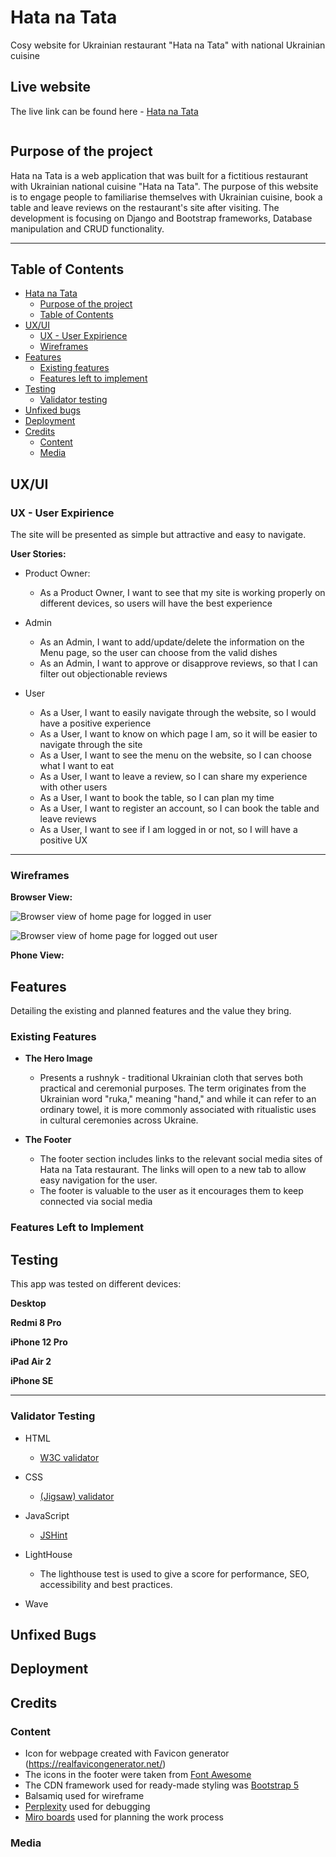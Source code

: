 # Hata na Tata

Cosy website for Ukrainian restaurant "Hata na Tata" with national Ukrainian cuisine 

## Live website

The live link can be found here - [Hata na Tata]() 

<img src = "">

## Purpose of the project
Hata na Tata is a web application that was built for a fictitious restaurant with Ukrainian national cuisine "Hata na Tata".  The purpose of this website is to engage people to familiarise themselves with Ukrainian cuisine, book a table and leave reviews on the restaurant's site after visiting. The development is focusing on Django and Bootstrap frameworks, Database manipulation and CRUD functionality.

<hr>

## Table of Contents

- [Hata na Tata](#hata-na-tata)
  - [Purpose of the project](#purpose-of-the-project)
  - [Table of Contents](#table-of-contents)
- [UX/UI](#uxui)
  - [UX - User Expirience](#ux---user-expirience)
  - [Wireframes](#wireframes)
- [Features](#features)
  - [Existing features](#existing-features)
  - [Features left to implement](#features-left-to-implement)
- [Testing](#testing)
  - [Validator testing](#validator-testing)
- [Unfixed bugs](#unfixed-bugs)
- [Deployment](#deployment)
- [Credits](#credits)
  - [Content](#content)
  - [Media](#media)
  


## UX/UI

### UX - User Expirience

The site will be presented as simple but attractive and easy to navigate. 

__User Stories:__

- Product Owner:
  - As a Product Owner, I want to see that my site is working properly on different devices, so users will have the best experience

- Admin
  - As an Admin, I want to add/update/delete the information on the Menu page, so the user can choose from the valid dishes
  - As an Admin, I want to approve or disapprove reviews, so that I can filter out objectionable reviews

- User
   -  As a User, I want to easily navigate through the website, so I would have a positive experience
   - As a User, I want to know on which page I am, so it will be easier to navigate through the site
   - As a User, I want to see the menu on the website, so I can choose what I want to eat
   - As a User, I want to leave a review, so I can share my experience with other users
   - As a User, I want to book the table, so I can plan my time
   - As a User, I want to register an account, so I can book the table and leave reviews
   - As a User, I want to see if I am logged in or not, so I will have a positive UX

<hr>   

### Wireframes

__Browser View:__

![Browser view of home page for logged in user]()

![Browser view of home page for logged out user]()


__Phone View:__



## Features 

Detailing the existing and planned features and the value they bring.

### Existing Features

- __The Hero Image__

  - Presents a rushnyk - traditional Ukrainian cloth that serves both practical and ceremonial purposes. The term originates from the Ukrainian word "ruka," meaning "hand," and while it can refer to an ordinary towel, it is more commonly associated with ritualistic uses in cultural ceremonies across Ukraine.

- __The Footer__ 

  - The footer section includes links to the relevant social media sites of Hata na Tata restaurant. The links will open to a new tab to allow easy navigation for the user. 
  - The footer is valuable to the user as it encourages them to keep connected via social media


### Features Left to Implement



## Testing 

This app was tested on different devices:

__Desktop__

__Redmi 8 Pro__

__iPhone 12 Pro__

__iPad Air 2__

__iPhone SE__

<hr>

### Validator Testing 

- HTML
  - [W3C validator](https://validator.w3.org/#validate_by_input)
 

- CSS
  - [(Jigsaw) validator](https://jigsaw.w3.org/css-validator/)
 

- JavaScript
   -  [JSHint](https://jshint.com/)
  

- LightHouse
  - The lighthouse test is used to give a score for performance, SEO, accessibility and best practices.



- Wave
  
 

## Unfixed Bugs


## Deployment


## Credits 


### Content 

- Icon for webpage created with Favicon generator (https://realfavicongenerator.net/)
- The icons in the footer were taken from [Font Awesome](https://fontawesome.com/)
- The CDN framework used for ready-made styling was [Bootstrap 5](https://getbootstrap.com/docs/5.0/getting-started/download/)
- Balsamiq used for wireframe
- [Perplexity](https://www.perplexity.ai/) used for debugging 
- [Miro boards](https://miro.com/app/board/uXjVK1tCs_I=/) used for planning the work process


### Media